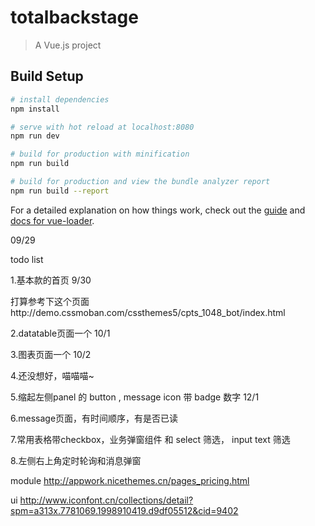# totalbackstage

> A Vue.js project

## Build Setup

``` bash
# install dependencies
npm install

# serve with hot reload at localhost:8080
npm run dev

# build for production with minification
npm run build

# build for production and view the bundle analyzer report
npm run build --report
```

For a detailed explanation on how things work, check out the [guide](http://vuejs-templates.github.io/webpack/) and [docs for vue-loader](http://vuejs.github.io/vue-loader).

09/29

todo list

1.基本款的首页 9/30

打算参考下这个页面http://demo.cssmoban.com/cssthemes5/cpts_1048_bot/index.html

2.datatable页面一个 10/1

3.图表页面一个 10/2

4.还没想好，喵喵喵~

5.缩起左侧panel 的 button , message icon 带 badge 数字 12/1

6.message页面，有时间顺序，有是否已读

7.常用表格带checkbox，业务弹窗组件 和 select 筛选， input text 筛选

8.左侧右上角定时轮询和消息弹窗

module
http://appwork.nicethemes.cn/pages_pricing.html

ui
http://www.iconfont.cn/collections/detail?spm=a313x.7781069.1998910419.d9df05512&cid=9402